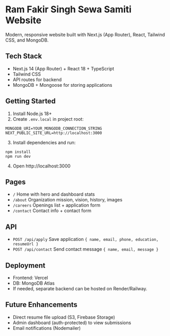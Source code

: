 # Ram Fakir Singh Sewa Samiti Website

Modern, responsive website built with Next.js (App Router), React, Tailwind CSS, and MongoDB.

## Tech Stack
- Next.js 14 (App Router) + React 18 + TypeScript
- Tailwind CSS
- API routes for backend
- MongoDB + Mongoose for storing applications

## Getting Started
1. Install Node.js 18+
2. Create `.env.local` in project root:
```
MONGODB_URI=YOUR_MONGODB_CONNECTION_STRING
NEXT_PUBLIC_SITE_URL=http://localhost:3000
```
3. Install dependencies and run:
```
npm install
npm run dev
```
4. Open http://localhost:3000

## Pages
- `/` Home with hero and dashboard stats
- `/about` Organization mission, vision, history, images
- `/careers` Openings list + application form
- `/contact` Contact info + contact form

## API
- `POST /api/apply` Save application `{ name, email, phone, education, resumeUrl }`
- `POST /api/contact` Send contact message `{ name, email, message }`

## Deployment
- Frontend: Vercel
- DB: MongoDB Atlas
- If needed, separate backend can be hosted on Render/Railway.

## Future Enhancements
- Direct resume file upload (S3, Firebase Storage)
- Admin dashboard (auth-protected) to view submissions
- Email notifications (Nodemailer)

